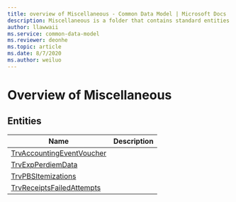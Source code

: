```yaml
---
title: overview of Miscellaneous - Common Data Model | Microsoft Docs
description: Miscellaneous is a folder that contains standard entities related to the Common Data Model.
author: llawwaii
ms.service: common-data-model
ms.reviewer: deonhe
ms.topic: article
ms.date: 8/7/2020
ms.author: weiluo
---
```


# Overview of Miscellaneous


## Entities

|Name|Description|
|---|---|
|[TrvAccountingEventVoucher](TrvAccountingEventVoucher.md)||
|[TrvExpPerdiemData](TrvExpPerdiemData.md)||
|[TrvPBSItemizations](TrvPBSItemizations.md)||
|[TrvReceiptsFailedAttempts](TrvReceiptsFailedAttempts.md)||
